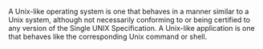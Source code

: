 A Unix-like operating system is one that behaves in a manner similar to a Unix system, although not necessarily conforming to or being certified to any version of the Single UNIX Specification. A Unix-like application is one that behaves like the corresponding Unix command or shell. 